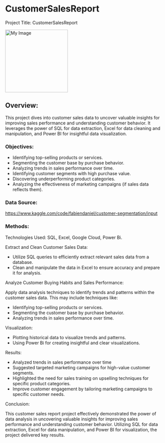 # CustomerSalesReport

Project Title: CustomerSalesReport

<!-- Resized Image -->
<img src="" alt="My Image" width="200">


## Overview:

This project dives into customer sales data to uncover valuable insights for improving sales performance and understanding customer behavior. It leverages the power of SQL for data extraction, Excel for data cleaning and manipulation, and Power BI for insightful data visualization.

### Objectives:

- Identifying top-selling products or services.
- Segmenting the customer base by purchase behavior.
- Analyzing trends in sales performance over time.
- Identifying customer segments with high purchase value.
- Discovering underperforming product categories.
- Analyzing the effectiveness of marketing campaigns (if sales data reflects them).

### Data Source:

https://www.kaggle.com/code/fabiendaniel/customer-segmentation/input

### Methods:

Technologies Used: SQL, Excel, Google Cloud, Power Bi.

Extract and Clean Customer Sales Data:

- Utilize SQL queries to efficiently extract relevant sales data from a database.
- Clean and manipulate the data in Excel to ensure accuracy and prepare it for analysis.

Analyze Customer Buying Habits and Sales Performance:

Apply data analysis techniques to identify trends and patterns within the customer sales data. This may include techniques like:

- Identifying top-selling products or services.
- Segmenting the customer base by purchase behavior.
- Analyzing trends in sales performance over time.

Visualization:

- Plotting historical data to visualize trends and patterns.
- Using Power Bi for creating insightful and clear visualizations.

Results:

- Analyzed trends in sales performance over time
- Suggested targeted marketing campaigns for high-value customer segments.
- Highlighted the need for sales training on upselling techniques for specific product categories.
- Improve customer engagement by tailoring marketing campaigns to specific customer needs.

Conclusion:

This customer sales report project effectively demonstrated the power of data analysis in uncovering valuable insights for improving sales performance and understanding customer behavior. Utilizing SQL for data extraction, Excel for data manipulation, and Power BI for visualization, the project delivered key results.
